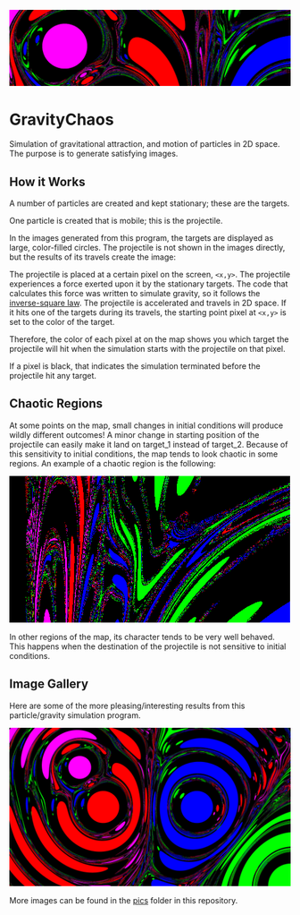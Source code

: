 ![gravity chaos banner](pics/banner.png?raw=true "Gravity Chaos")

# GravityChaos
Simulation of gravitational attraction, and motion of particles in 2D space.
The purpose is to generate satisfying images.

## How it Works

A number of particles are created and kept stationary; these are the targets.

One particle is created that is mobile; this is the projectile.

In the images generated from this program, the targets are displayed as large, color-filled circles. The projectile is not shown in the images directly, but the results of its travels create the image:

The projectile is placed at a certain pixel on the screen, `<x,y>`. The projectile experiences a force exerted upon it by the stationary targets. The code that calculates this force was written to simulate gravity, so it follows the [inverse-square law](https://en.wikipedia.org/wiki/Inverse-square_law). The projectile is accelerated and travels in 2D space. If it hits one of the targets during its travels, the starting point pixel at `<x,y>` is set to the color of the target.

Therefore, the color of each pixel at on the map shows you which target the projectile will hit when the simulation starts with the projectile on that pixel.

If a pixel is black, that indicates the simulation terminated before the projectile hit any target.

## Chaotic Regions

At some points on the map, small changes in initial conditions will produce wildly different outcomes! A minor change in starting position of the projectile can easily make it land on target_1 instead of target_2. Because of this sensitivity to initial conditions, the map tends to look chaotic in some regions. An example of a chaotic region is the following:

![chaotic region example](pics/chaotic%20region%20example.png "A Chaotic Region")

In other regions of the map, its character tends to be very well behaved. This happens when the destination of the projectile is not sensitive to initial conditions.

## Image Gallery
Here are some of the more pleasing/interesting results from this particle/gravity simulation program.

![Granular Lava Lamp](pics/granular%20lava%20lamp%202%20high%20res.png?raw=true "Granular Lava Lamp")


More images can be found in the [pics](pics/) folder in this repository.

